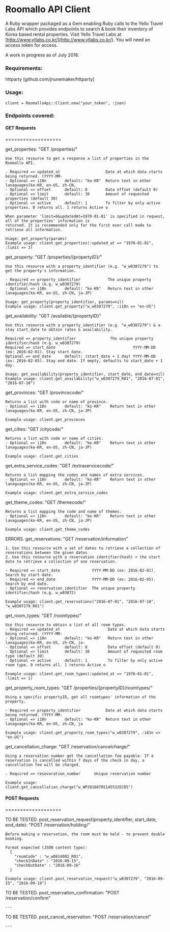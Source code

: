 Roomallo API Client
===================

A Ruby wrapper packaged as a Gem enabling Ruby calls to the Yello Travel Labs API which provides endpoints to search & book their inventory of Korea based rental properties. Visit Yello Travel Labs at [http://www.ytlabs.co.kr/](http://www.ytlabs.co.kr/). You will need an access token for access.

A work in progress as of July 2016.

### Requirements:

httparty [github.com/jnunemaker/httparty]

### Usage:

```
client = RoomalloApi::Client.new("your_token", :json)
```

### Endpoints covered:

#### GET Requests
===================


get_properties:     "GET /properties/"
```
Use this resource to get a response a list of properties in the Roomallo API.

- Required => updated_at                    Date at which data starts being returned. (YYYY-MM-
- Optional => i18n        default: "ko-KR"  Return text in other lanaguages(ko-KR, en-US, zh-CN,
- Optional => offset      default: 0        Data offset (default 0)
- Optional => limit       default: 30       Amount of requested properties (default 30)
- Optional => active      default: 1        To filter by only active properties. 0 returns all. 1 returns Active o

When parameter 'limit=0&updatedAt=1970-01-01' is specified in request, all of the properties' information is
returned. It is recommended only for the first ever call made to retrieve all information.

Usage: get_property(params)
Example usage: client.get_properties(:updated_at => "1970-01-01", :limit => 3)
```


get_property:       "GET /properties/{propertyID}/"
```
Use this resource with a property_identifier (e.g. "w_w0307279") to get the property's information.

- Required => property_identifier            The unique property identifier/hash (e.g. w_w0307279)
- Optional => i18n        default: "ko-KR"   Return text in other lanaguages(ko-KR, en-US, zh-CN, ja-JP)

Usage: get_property(property_identifier, params=nil)
Example usage: client.get_property("w_w0307279", :i18n => "en-US")
```


get_availability:     "GET /available/{propertyID}"
```
Use this resource with a property_identifier (e.g. "w_w0307279") & a stay start_date to obtain rates & availability.

Required => property_identifier               The unique property identifier/hash (e.g. w_w0307279)
Required => start_date                                  YYYY-MM-DD (ex: 2016-02-01). Stay start date.
Optional => end_date      default: (start_date + 1 day) YYYY-MM-DD (ex: 2016-02-05). Stay end date. If empty, defaults to start_date + 1 day.

Usage: get_availability(property_identifier, start_date, end_date=nil)
Example usage: client.get_availability("w_w0307279_R01", "2016-07-01", "2016-07-10")
```


get_provinces:        "GET /provincecode/"
```
Returns a list with code or name of province.
- Optional => i18n        default: "ko-KR"    Return text in other lanaguages(ko-KR, en-US, zh-CN, ja-JP)

Example usage: client.get_provinces
```


get_cities:       "GET /citycode/"
```
Returns a list with code or name of cities.
- Optional => i18n        default: "ko-KR"    Return text in other lanaguages(ko-KR, en-US, zh-CN, ja-JP)

Example usage: client.get_cities
```


get_extra_service_codes: "GET /extraservicecode/"
```
Returns a list mapping the codes and names of extra services.
- Optional => i18n        default: "ko-KR"    Return text in other lanaguages(ko-KR, en-US, zh-CN, ja-JP)

Example usage: client.get_extra_service_codes
```


get_theme_codes:      "GET /themecode/"
```
Returns a list mapping the code and name of themes.
- Optional => i18n        default: "ko-KR"    Return text in other lanaguages(ko-KR, en-US, zh-CN, ja-JP)

Example usage: client.get_theme_codes
```


ERRORS. get_reservations:     "GET /reservation/information"
```
1. Use this resource with a set of dates to retrieve a collection of reservations between the given dates
2. Use this resource with a reservation identifier(hash) + the start date to retrieve a collection of one reservation.

- Required => start_date              YYYY-MM-DD (ex: 2016-02-01). Search by start date.
- Required => end_date                YYYY-MM-DD (ex: 2016-02-05). Search by end date.
- Optional => reservation_identifier  The unique property identifier/hash (e.g. w_w03072)

Example usage: client.get_reservations("2016-07-01", "2016-07-10", "w_w0307279_R01")
```


get_room_types:       "GET /roomtypes/"
```
Use this resource to obtain a list of all room types.
- Required => updated_at                     Date at which data starts being returned. (YYYY-MM-
- Optional => i18n        default: "ko-KR"   Return text in other lanaguages(ko-KR, en-US, zh-CN, ja-
- Optional => offset      default: 0         Data offset (default 0)
- Optional => limit       default: 30        Amount of requested room type (default 30)
- Optional => active      default: 1         To filter by only active room type. 0 returns all. 1 returns Active o

Example usage: client.get_room_types(:updated_at => "1970-01-01", :limit => 1)
```

get_property_room_types: "GET /properties/{propertyID}/roomtypes/"
```
Using a specific propertyID, get all roomtypes' information of the property.

- Required => property_identifier           Date at which data starts being returned. (YYYY-MM-
- Optional => i18n        default: "ko-KR"  Return text in other lanaguages(ko-KR, en-US, zh-CN, ja

Example usage: client.get_property_room_types("w_w0307279", :i81n => "en-US")
```


get_cancellation_charge: "GET /reservation/cancelcharge/"
```
Using a reservation number get the cancellation fee payable. If a reservation is cancelled within 7 days of the check in day, a cancellation fee will be charged.

- Required => resevaration_number      Unique reservation number

Example usage: client.get_cancellation_charge("w_WP20160705145532ECD5")
```

#### POST Requests
===================

TO BE TESTED. post_reservation_request(property_identifier, start_date, end_date):     "POST /reservation/holding/"
```
Before making a reservation, the room must be held - to prevent double booking.

Format expected (JSON content type):
  {
    "roomCode" : "w_w0814002_R01",
    "checkInDate" : "2016-09-15",
    "checkOutDate" : "2016-09-16"
  }

Example usage: client.post_reservation_request("w_w0307279", "2016-09-15", "2016-09-18")
```



TO BE TESTED. post_reservation_confirmation: "POST /reservation/confirm"
```
---
```


TO BE TESTED. post_cancel_reservation:     "POST /reservation/cancel"
```
---
```

